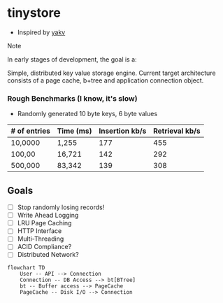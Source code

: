 # tinystore

- Inspired by [yakv](https://github.com/knizhnik/yakv)

> [!NOTE]
> In early stages of development, the goal is a:

Simple, distributed key value storage engine.
Current target architecture consists of a page cache, b+tree and application connection object.  

### Rough Benchmarks (I know, it's slow)
- Randomly generated 10 byte keys, 6 byte values

| # of entries | Time (ms) | Insertion kb/s | Retrieval kb/s |
| ------------ | --------- | -------------- | -------------- |
| 10,0000      | 1,255     | 177            | 455            |
| 100,00       | 16,721    | 142            | 292            |
| 500,000      | 83,342    | 139            | 308            |


## Goals
- [ ] Stop randomly losing records!
- [ ] Write Ahead Logging
- [ ] LRU Page Caching
- [ ] HTTP Interface
- [ ] Multi-Threading
- [ ] ACID Compliance?
- [ ] Distributed Network?

```mermaid
flowchart TD
    User -- API --> Connection
    Connection -- DB Access --> bt[BTree]
    bt -- Buffer access --> PageCache
    PageCache -- Disk I/O --> Connection
```
